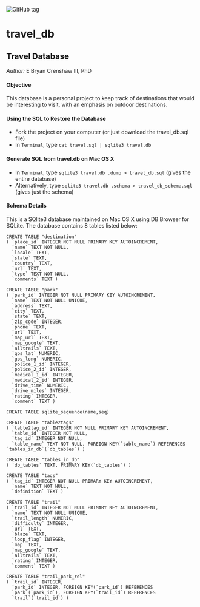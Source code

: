 ![GitHub tag](https://img.shields.io/github/license/mashape/apistatus.svg)

# travel_db

## Travel Database ##

*Author:* E Bryan Crenshaw III, PhD

#### Objective ####
This database is a personal project to keep track of destinations that would be interesting to visit, with an emphasis on outdoor destinations.

#### Using the SQL to Restore the Database ####
- Fork the project on your computer (or just download the travel_db.sql file)
- In `Terminal`, type `cat travel.sql | sqlite3 travel.db`

#### Generate SQL from travel.db on Mac OS X ####
- In `Terminal`, type `sqlite3 travel.db .dump > travel_db.sql` (gives the entire database)
- Alternatively, type `sqlite3 travel.db .schema > travel_db_schema.sql` (gives just the schema)

#### Schema Details ####
This is a SQlite3 database maintained on Mac OS X using DB Browser for SQLite. The database contains 8 tables listed below:

```
CREATE TABLE "destination"
( `place_id` INTEGER NOT NULL PRIMARY KEY AUTOINCREMENT,
  `name` TEXT NOT NULL,
  `locale` TEXT,
  `state` TEXT,
  `country` TEXT,
  `url` TEXT,
  `type` TEXT NOT NULL,
  `comments` TEXT )

CREATE TABLE "park"
( `park_id` INTEGER NOT NULL PRIMARY KEY AUTOINCREMENT,
  `name` TEXT NOT NULL UNIQUE,
  `address` TEXT,
  `city` TEXT,
  `state` TEXT,
  `zip_code` INTEGER,
  `phone` TEXT,
  `url` TEXT,
  `map_url` TEXT,
  `map_google` TEXT,
  `alltrails` TEXT,
  `gps_lat` NUMERIC,
  `gps_long` NUMERIC,
  `police_1_id` INTEGER,
  `police_2_id` INTEGER,
  `medical_1_id` INTEGER,
  `medical_2_id` INTEGER,
  `drive_time` NUMERIC,
  `drive_miles` INTEGER,
  `rating` INTEGER,
  `comment` TEXT )

CREATE TABLE sqlite_sequence(name,seq)

CREATE TABLE "table2tags"
( `table2tag_id` INTEGER NOT NULL PRIMARY KEY AUTOINCREMENT,
  `table_id` INTEGER NOT NULL,
  `tag_id` INTEGER NOT NULL,
  `table_name` TEXT NOT NULL, FOREIGN KEY(`table_name`) REFERENCES `tables_in_db`(`db_tables`) )

CREATE TABLE "tables_in_db"
( `db_tables` TEXT, PRIMARY KEY(`db_tables`) )

CREATE TABLE "tags"
( `tag_id` INTEGER NOT NULL PRIMARY KEY AUTOINCREMENT,
  `name` TEXT NOT NULL,
  `definition` TEXT )

CREATE TABLE "trail"
( `trail_id` INTEGER NOT NULL PRIMARY KEY AUTOINCREMENT,
  `name` TEXT NOT NULL UNIQUE,
  `trail_length` NUMERIC,
  `difficulty` INTEGER,
  `url` TEXT,
  `blaze` TEXT,
  `loop_flag` INTEGER,
  `map` TEXT,
  `map_google` TEXT,
  `alltrails` TEXT,
  `rating` INTEGER,
  `comment` TEXT )

CREATE TABLE "trail_park_rel"
( `trail_id` INTEGER,
  `park_id` INTEGER, FOREIGN KEY(`park_id`) REFERENCES
  `park`(`park_id`), FOREIGN KEY(`trail_id`) REFERENCES
  `trail`(`trail_id`) )
```
